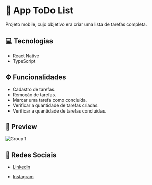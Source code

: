 # 📝 App ToDo List
Projeto mobile, cujo objetivo era criar uma lista de tarefas completa.


## 💻 Tecnologias
- React Native
- TypeScript
  

## ⚙️ Funcionalidades
- Cadastro de tarefas.
- Remoção de tarefas.
- Marcar uma tarefa como concluída.
- Verificar a quantidade de tarefas criadas.
- Verificar a quantidade de tarefas concluídas.

## 🎨 Preview
![Group 1](https://github.com/matheusfelipetp/app-toDo/assets/102761014/4d86b9bb-29eb-4178-8cc4-171d4bef9f4e)

## 📱 Redes Sociais
- [Linkedin](https://www.linkedin.com/in/matheusfelipetp/)

- [Instagram](https://www.instagram.com/matheusfelipetp/)
